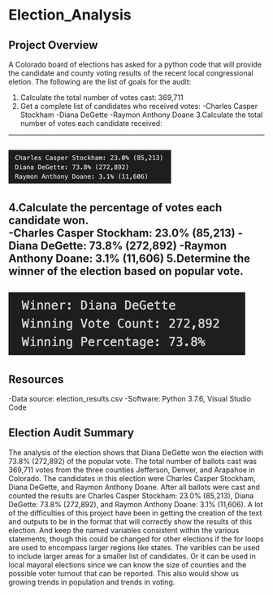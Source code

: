 # Election_Analysis

## Project Overview
A Colorado board of elections has asked for a python code that will provide the candidate and county voting results of the recent local congressional eletion.  The following are the list of goals for the audit:

1. Calculate the total number of votes cast: 369,711
2. Get a complete list of candidates who received votes:
  -Charles Casper Stockham
  -Diana DeGette
  -Raymon Anthony Doane
3.Calculate the total number of votes each candidate received:
---
![Screen Shot 2022-01-08 at 8.58.42 PM Small.png](https://github.com/GrahamNeal13/Election_Analysis/blob/main/Screen%20Shot%202022-01-08%20at%208.58.42%20PM%20Small.png)
---
4.Calculate the percentage of votes each candidate won.  
  -Charles Casper Stockham: 23.0% (85,213)
  -Diana DeGette: 73.8% (272,892)
  -Raymon Anthony Doane: 3.1% (11,606)
5.Determine the winner of the election based on popular vote. 
---
![Screen Shot 2022-01-08 at 9.19.18 PM copy.png](https://github.com/GrahamNeal13/Election_Analysis/blob/main/Screen%20Shot%202022-01-08%20at%209.19.18%20PM%20copy.png)
---
## Resources
-Data source: election_results.csv
-Software: Python 3.7.6, Visual Studio Code

## Election Audit Summary
The analysis of the election shows that Diana DeGette won the election with 73.8% (272,892) of the popular vote.  The total number of ballots cast was 369,711 votes from the three counties Jefferson, Denver, and Arapahoe in Colorado.  The candidates in this election were Charles Casper Stockham, Diana DeGette, and Raymon Anthony Doane. After all ballots were cast and counted the results are Charles Casper Stockham: 23.0% (85,213), Diana DeGette: 73.8% (272,892), and Raymon Anthony Doane: 3.1% (11,606).  A lot of the difficulties of this project have been in getting the creation of the text and outputs to be in the format that will correctly show the results of this election.  And keep the named variables consistent within the various statements, though this could be changed for other elections if the for loops are used to encompass larger regions like states.  The varibles can be used to include larger areas for a smaller list of candidates. Or it can be used in local mayoral elections since we can know the size of counties and the possible voter turnout that can be reported.  This also would show us growing trends in population and trends in voting.

